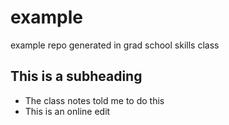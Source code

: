 # example
example repo generated in grad school skills class

## This is a subheading 

* The class notes told me to do this 
* This is an online edit
